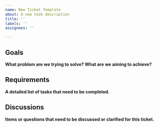 ```yaml
---
name: New Ticket Template
about: A new task description
title: ''
labels: ''
assignees: ''

---
```


## Goals
**What problem are we trying to solve? What are we aiming to achieve?**


## Requirements
**A detailed list of tasks that need to be completed.**


## Discussions
**Items or questions that need to be discussed or clarified for this ticket.**
